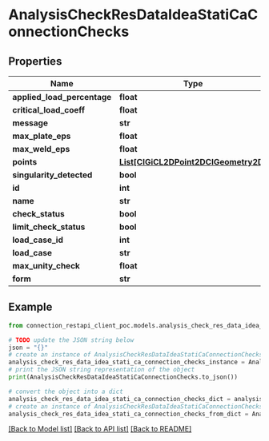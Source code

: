 # AnalysisCheckResDataIdeaStatiCaConnectionChecks


## Properties

Name | Type | Description | Notes
------------ | ------------- | ------------- | -------------
**applied_load_percentage** | **float** |  | [optional] 
**critical_load_coeff** | **float** |  | [optional] 
**message** | **str** |  | [optional] 
**max_plate_eps** | **float** |  | [optional] 
**max_weld_eps** | **float** |  | [optional] 
**points** | [**List[CIGiCL2DPoint2DCIGeometry2D]**](CIGiCL2DPoint2DCIGeometry2D.md) |  | [optional] 
**singularity_detected** | **bool** |  | [optional] 
**id** | **int** |  | [optional] 
**name** | **str** |  | [optional] 
**check_status** | **bool** |  | [optional] 
**limit_check_status** | **bool** |  | [optional] 
**load_case_id** | **int** |  | [optional] 
**load_case** | **str** |  | [optional] 
**max_unity_check** | **float** |  | [optional] 
**form** | **str** |  | [optional] 

## Example

```python
from connection_restapi_client_poc.models.analysis_check_res_data_idea_stati_ca_connection_checks import AnalysisCheckResDataIdeaStatiCaConnectionChecks

# TODO update the JSON string below
json = "{}"
# create an instance of AnalysisCheckResDataIdeaStatiCaConnectionChecks from a JSON string
analysis_check_res_data_idea_stati_ca_connection_checks_instance = AnalysisCheckResDataIdeaStatiCaConnectionChecks.from_json(json)
# print the JSON string representation of the object
print(AnalysisCheckResDataIdeaStatiCaConnectionChecks.to_json())

# convert the object into a dict
analysis_check_res_data_idea_stati_ca_connection_checks_dict = analysis_check_res_data_idea_stati_ca_connection_checks_instance.to_dict()
# create an instance of AnalysisCheckResDataIdeaStatiCaConnectionChecks from a dict
analysis_check_res_data_idea_stati_ca_connection_checks_from_dict = AnalysisCheckResDataIdeaStatiCaConnectionChecks.from_dict(analysis_check_res_data_idea_stati_ca_connection_checks_dict)
```
[[Back to Model list]](../README.md#documentation-for-models) [[Back to API list]](../README.md#documentation-for-api-endpoints) [[Back to README]](../README.md)


